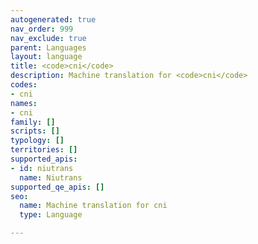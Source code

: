 ```yaml
---
autogenerated: true
nav_order: 999
nav_exclude: true
parent: Languages
layout: language
title: <code>cni</code>
description: Machine translation for <code>cni</code>
codes:
- cni
names:
- cni
family: []
scripts: []
typology: []
territories: []
supported_apis:
- id: niutrans
  name: Niutrans
supported_qe_apis: []
seo:
  name: Machine translation for cni
  type: Language

---
```


